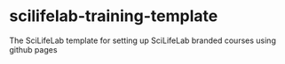 # scilifelab-training-template
The SciLifeLab template for setting up SciLifeLab branded courses using github pages
